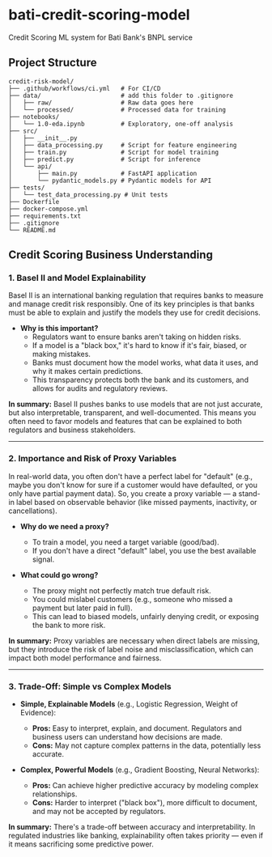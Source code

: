 # bati-credit-scoring-model
Credit Scoring ML system for Bati Bank's BNPL service

## Project Structure

```text
credit-risk-model/
├── .github/workflows/ci.yml   # For CI/CD
├── data/                      # add this folder to .gitignore
│   ├── raw/                   # Raw data goes here
│   └── processed/             # Processed data for training
├── notebooks/
│   └── 1.0-eda.ipynb          # Exploratory, one-off analysis
├── src/
│   ├── __init__.py
│   ├── data_processing.py     # Script for feature engineering
│   ├── train.py               # Script for model training
│   ├── predict.py             # Script for inference
│   └── api/
│       ├── main.py            # FastAPI application
│       └── pydantic_models.py # Pydantic models for API
├── tests/
│   └── test_data_processing.py # Unit tests
├── Dockerfile
├── docker-compose.yml
├── requirements.txt
├── .gitignore
└── README.md
```

## Credit Scoring Business Understanding

### 1. Basel II and Model Explainability

Basel II is an international banking regulation that requires banks to measure and manage credit risk responsibly. One of its key principles is that banks must be able to explain and justify the models they use for credit decisions.

- **Why is this important?**
  - Regulators want to ensure banks aren't taking on hidden risks.
  - If a model is a "black box," it's hard to know if it's fair, biased, or making mistakes.
  - Banks must document how the model works, what data it uses, and why it makes certain predictions.
  - This transparency protects both the bank and its customers, and allows for audits and regulatory reviews.

**In summary:** Basel II pushes banks to use models that are not just accurate, but also interpretable, transparent, and well-documented. This means you often need to favor models and features that can be explained to both regulators and business stakeholders.

---

### 2. Importance and Risk of Proxy Variables

In real-world data, you often don't have a perfect label for "default" (e.g., maybe you don't know for sure if a customer would have defaulted, or you only have partial payment data). So, you create a proxy variable — a stand-in label based on observable behavior (like missed payments, inactivity, or cancellations).

- **Why do we need a proxy?**
  - To train a model, you need a target variable (good/bad).
  - If you don't have a direct "default" label, you use the best available signal.

- **What could go wrong?**
  - The proxy might not perfectly match true default risk.
  - You could mislabel customers (e.g., someone who missed a payment but later paid in full).
  - This can lead to biased models, unfairly denying credit, or exposing the bank to more risk.

**In summary:** Proxy variables are necessary when direct labels are missing, but they introduce the risk of label noise and misclassification, which can impact both model performance and fairness.

---

### 3. Trade-Off: Simple vs Complex Models

- **Simple, Explainable Models** (e.g., Logistic Regression, Weight of Evidence):
  - **Pros:** Easy to interpret, explain, and document. Regulators and business users can understand how decisions are made.
  - **Cons:** May not capture complex patterns in the data, potentially less accurate.

- **Complex, Powerful Models** (e.g., Gradient Boosting, Neural Networks):
  - **Pros:** Can achieve higher predictive accuracy by modeling complex relationships.
  - **Cons:** Harder to interpret ("black box"), more difficult to document, and may not be accepted by regulators.

**In summary:** There's a trade-off between accuracy and interpretability. In regulated industries like banking, explainability often takes priority — even if it means sacrificing some predictive power. 